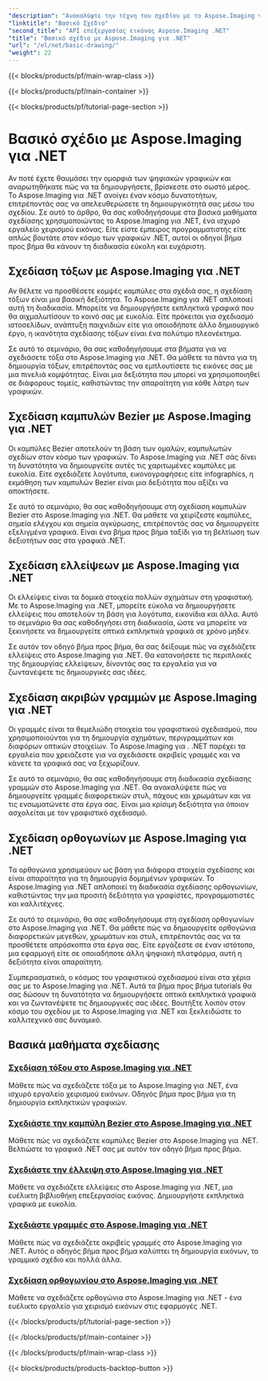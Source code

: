 ```yaml
---
"description": "Ανακαλύψτε την τέχνη του σχεδίου με το Aspose.Imaging για .NET. Δημιουργήστε εκπληκτικά γραφικά μέσα από οδηγούς βήμα προς βήμα για τόξα, καμπύλες Bezier, ελλείψεις, γραμμές και ορθογώνια."
"linktitle": "Βασικό Σχέδιο"
"second_title": "API επεξεργασίας εικόνας Aspose.Imaging .NET"
"title": "Βασικό σχέδιο με Aspose.Imaging για .NET"
"url": "/el/net/basic-drawing/"
"weight": 22
---
```


{{< blocks/products/pf/main-wrap-class >}}

{{< blocks/products/pf/main-container >}}

{{< blocks/products/pf/tutorial-page-section >}}

# Βασικό σχέδιο με Aspose.Imaging για .NET


Αν ποτέ έχετε θαυμάσει την ομορφιά των ψηφιακών γραφικών και αναρωτηθήκατε πώς να τα δημιουργήσετε, βρίσκεστε στο σωστό μέρος. Το Aspose.Imaging για .NET ανοίγει έναν κόσμο δυνατοτήτων, επιτρέποντάς σας να απελευθερώσετε τη δημιουργικότητά σας μέσω του σχεδίου. Σε αυτό το άρθρο, θα σας καθοδηγήσουμε στα βασικά μαθήματα σχεδίασης χρησιμοποιώντας το Aspose.Imaging για .NET, ένα ισχυρό εργαλείο χειρισμού εικόνας. Είτε είστε έμπειρος προγραμματιστής είτε απλώς βουτάτε στον κόσμο των γραφικών .NET, αυτοί οι οδηγοί βήμα προς βήμα θα κάνουν τη διαδικασία εύκολη και ευχάριστη.

## Σχεδίαση τόξων με Aspose.Imaging για .NET

Αν θέλετε να προσθέσετε κομψές καμπύλες στα σχέδιά σας, η σχεδίαση τόξων είναι μια βασική δεξιότητα. Το Aspose.Imaging για .NET απλοποιεί αυτή τη διαδικασία. Μπορείτε να δημιουργήσετε εκπληκτικά γραφικά που θα αιχμαλωτίσουν το κοινό σας με ευκολία. Είτε πρόκειται για σχεδιασμό ιστοσελίδων, ανάπτυξη παιχνιδιών είτε για οποιοδήποτε άλλο δημιουργικό έργο, η ικανότητα σχεδίασης τόξων είναι ένα πολύτιμο πλεονέκτημα.

Σε αυτό το σεμινάριο, θα σας καθοδηγήσουμε στα βήματα για να σχεδιάσετε τόξα στο Aspose.Imaging για .NET. Θα μάθετε τα πάντα για τη δημιουργία τόξων, επιτρέποντάς σας να εμπλουτίσετε τις εικόνες σας με μια πινελιά κομψότητας. Είναι μια δεξιότητα που μπορεί να χρησιμοποιηθεί σε διάφορους τομείς, καθιστώντας την απαραίτητη για κάθε λάτρη των γραφικών.

## Σχεδίαση καμπυλών Bezier με Aspose.Imaging για .NET

Οι καμπύλες Bezier αποτελούν τη βάση των ομαλών, καμπυλωτών σχεδίων στον κόσμο των γραφικών. Το Aspose.Imaging για .NET σάς δίνει τη δυνατότητα να δημιουργείτε αυτές τις χαριτωμένες καμπύλες με ευκολία. Είτε σχεδιάζετε λογότυπα, εικονογραφήσεις είτε infographics, η εκμάθηση των καμπυλών Bezier είναι μια δεξιότητα που αξίζει να αποκτήσετε.

Σε αυτό το σεμινάριο, θα σας καθοδηγήσουμε στη σχεδίαση καμπυλών Bezier στο Aspose.Imaging για .NET. Θα μάθετε να χειρίζεστε καμπύλες, σημεία ελέγχου και σημεία αγκύρωσης, επιτρέποντάς σας να δημιουργείτε εξελιγμένα γραφικά. Είναι ένα βήμα προς βήμα ταξίδι για τη βελτίωση των δεξιοτήτων σας στα γραφικά .NET.

## Σχεδίαση ελλείψεων με Aspose.Imaging για .NET

Οι ελλείψεις είναι τα δομικά στοιχεία πολλών σχημάτων στη γραφιστική. Με το Aspose.Imaging για .NET, μπορείτε εύκολα να δημιουργήσετε ελλείψεις που αποτελούν τη βάση για λογότυπα, εικονίδια και άλλα. Αυτό το σεμινάριο θα σας καθοδηγήσει στη διαδικασία, ώστε να μπορείτε να ξεκινήσετε να δημιουργείτε οπτικά εκπληκτικά γραφικά σε χρόνο μηδέν.

Σε αυτόν τον οδηγό βήμα προς βήμα, θα σας δείξουμε πώς να σχεδιάζετε ελλείψεις στο Aspose.Imaging για .NET. Θα κατανοήσετε τις περιπλοκές της δημιουργίας ελλείψεων, δίνοντάς σας τα εργαλεία για να ζωντανέψετε τις δημιουργικές σας ιδέες.

## Σχεδίαση ακριβών γραμμών με Aspose.Imaging για .NET

Οι γραμμές είναι τα θεμελιώδη στοιχεία του γραφιστικού σχεδιασμού, που χρησιμοποιούνται για τη δημιουργία σχημάτων, περιγραμμάτων και διαφόρων οπτικών στοιχείων. Το Aspose.Imaging για . .NET παρέχει τα εργαλεία που χρειάζεστε για να σχεδιάσετε ακριβείς γραμμές και να κάνετε τα γραφικά σας να ξεχωρίζουν.

Σε αυτό το σεμινάριο, θα σας καθοδηγήσουμε στη διαδικασία σχεδίασης γραμμών στο Aspose.Imaging για .NET. Θα ανακαλύψετε πώς να δημιουργείτε γραμμές διαφορετικών στυλ, πάχους και χρωμάτων και να τις ενσωματώνετε στα έργα σας. Είναι μια κρίσιμη δεξιότητα για όποιον ασχολείται με τον γραφιστικό σχεδιασμό.

## Σχεδίαση ορθογωνίων με Aspose.Imaging για .NET

Τα ορθογώνια χρησιμεύουν ως βάση για διάφορα στοιχεία σχεδίασης και είναι απαραίτητα για τη δημιουργία δομημένων γραφικών. Το Aspose.Imaging για .NET απλοποιεί τη διαδικασία σχεδίασης ορθογωνίων, καθιστώντας την μια προσιτή δεξιότητα για γραφίστες, προγραμματιστές και καλλιτέχνες.

Σε αυτό το σεμινάριο, θα σας καθοδηγήσουμε στη σχεδίαση ορθογωνίων στο Aspose.Imaging για .NET. Θα μάθετε πώς να δημιουργείτε ορθογώνια διαφορετικών μεγεθών, χρωμάτων και στυλ, επιτρέποντάς σας να τα προσθέτετε απρόσκοπτα στα έργα σας. Είτε εργάζεστε σε έναν ιστότοπο, μια εφαρμογή είτε σε οποιαδήποτε άλλη ψηφιακή πλατφόρμα, αυτή η δεξιότητα είναι απαραίτητη.

Συμπερασματικά, ο κόσμος του γραφιστικού σχεδιασμού είναι στα χέρια σας με το Aspose.Imaging για .NET. Αυτά τα βήμα προς βήμα tutorials θα σας δώσουν τη δυνατότητα να δημιουργήσετε οπτικά εκπληκτικά γραφικά και να ζωντανέψετε τις δημιουργικές σας ιδέες. Βουτήξτε λοιπόν στον κόσμο του σχεδίου με το Aspose.Imaging για .NET και ξεκλειδώστε το καλλιτεχνικό σας δυναμικό.
## Βασικά μαθήματα σχεδίασης
### [Σχεδίαση τόξου στο Aspose.Imaging για .NET](./draw-arc/)
Μάθετε πώς να σχεδιάζετε τόξα με το Aspose.Imaging για .NET, ένα ισχυρό εργαλείο χειρισμού εικόνων. Οδηγός βήμα προς βήμα για τη δημιουργία εκπληκτικών γραφικών.
### [Σχεδιάστε την καμπύλη Bezier στο Aspose.Imaging για .NET](./draw-bezier-curve/)
Μάθετε πώς να σχεδιάζετε καμπύλες Bezier στο Aspose.Imaging για .NET. Βελτιώστε τα γραφικά .NET σας με αυτόν τον οδηγό βήμα προς βήμα.
### [Σχεδιάστε την έλλειψη στο Aspose.Imaging για .NET](./draw-ellipse/)
Μάθετε να σχεδιάζετε ελλείψεις στο Aspose.Imaging για .NET, μια ευέλικτη βιβλιοθήκη επεξεργασίας εικόνας. Δημιουργήστε εκπληκτικά γραφικά με ευκολία.
### [Σχεδιάστε γραμμές στο Aspose.Imaging για .NET](./draw-lines/)
Μάθετε πώς να σχεδιάζετε ακριβείς γραμμές στο Aspose.Imaging για .NET. Αυτός ο οδηγός βήμα προς βήμα καλύπτει τη δημιουργία εικόνων, το γραμμικό σχέδιο και πολλά άλλα.
### [Σχεδίαση ορθογωνίου στο Aspose.Imaging για .NET](./draw-rectangle/)
Μάθετε να σχεδιάζετε ορθογώνια στο Aspose.Imaging για .NET - ένα ευέλικτο εργαλείο για χειρισμό εικόνων στις εφαρμογές .NET.

{{< /blocks/products/pf/tutorial-page-section >}}

{{< /blocks/products/pf/main-container >}}

{{< /blocks/products/pf/main-wrap-class >}}

{{< blocks/products/products-backtop-button >}}